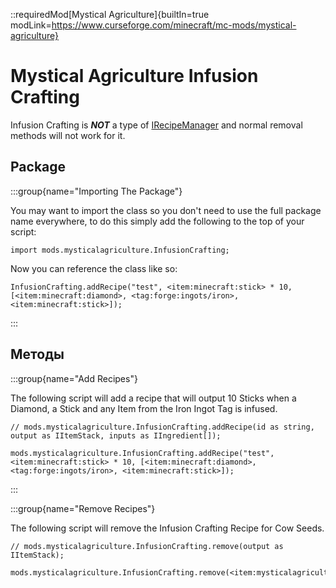 ::requiredMod[Mystical Agriculture]{builtIn=true modLink=https://www.curseforge.com/minecraft/mc-mods/mystical-agriculture}

# Mystical Agriculture Infusion Crafting

Infusion Crafting is ***NOT*** a type of [IRecipeManager](/vanilla/api/managers/IRecipeManager) and normal removal methods will not work for it.

## Package


:::group{name="Importing The Package"}

You may want to import the class so you don't need to use the full package name everywhere, to do this simply add the following to the top of your script:

```zenscript
import mods.mysticalagriculture.InfusionCrafting;
```

Now you can reference the class like so:
```zenscript
InfusionCrafting.addRecipe("test", <item:minecraft:stick> * 10, [<item:minecraft:diamond>, <tag:forge:ingots/iron>, <item:minecraft:stick>]);
```
:::

## Методы

:::group{name="Add Recipes"}

The following script will add a recipe that will output 10 Sticks when a Diamond, a Stick and any Item from the Iron Ingot Tag is infused.

```zenscript
// mods.mysticalagriculture.InfusionCrafting.addRecipe(id as string, output as IItemStack, inputs as IIngredient[]);

mods.mysticalagriculture.InfusionCrafting.addRecipe("test", <item:minecraft:stick> * 10, [<item:minecraft:diamond>, <tag:forge:ingots/iron>, <item:minecraft:stick>]);
```
:::

:::group{name="Remove Recipes"}

The following script will remove the Infusion Crafting Recipe for Cow Seeds.

```zenscript
// mods.mysticalagriculture.InfusionCrafting.remove(output as IItemStack);

mods.mysticalagriculture.InfusionCrafting.remove(<item:mysticalagriculture:cow_seeds>);
```
